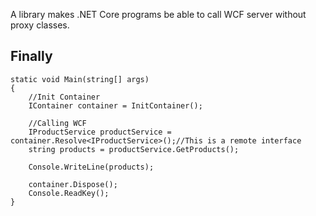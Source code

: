A library makes .NET Core programs be able to call WCF server without proxy classes.

## Finally
    static void Main(string[] args)
    {
        //Init Container
        IContainer container = InitContainer();

        //Calling WCF
        IProductService productService = container.Resolve<IProductService>();//This is a remote interface
        string products = productService.GetProducts();

        Console.WriteLine(products);

        container.Dispose();
        Console.ReadKey();
    }
